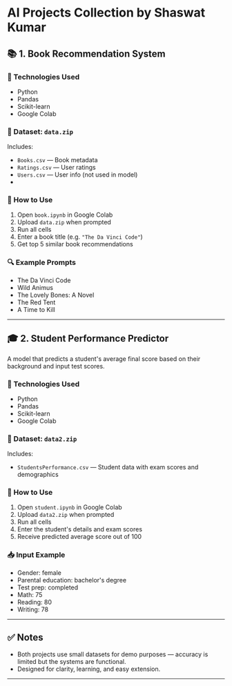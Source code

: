 # AI Projects Collection by Shaswat Kumar

## 📚 1. Book Recommendation System
### 🔧 Technologies Used
- Python
- Pandas
- Scikit-learn
- Google Colab
### 📁 Dataset: `data.zip`
Includes:
- `Books.csv` — Book metadata  
- `Ratings.csv` — User ratings  
- `Users.csv` — User info (not used in model)
- 
### 🚀 How to Use
1. Open `book.ipynb` in Google Colab  
2. Upload `data.zip` when prompted  
3. Run all cells  
4. Enter a book title (e.g. `"The Da Vinci Code"`)  
5. Get top 5 similar book recommendations

### 🔍 Example Prompts
- The Da Vinci Code  
- Wild Animus  
- The Lovely Bones: A Novel  
- The Red Tent  
- A Time to Kill

---

## 🎓 2. Student Performance Predictor
A  model that predicts a student's average final score based on their background and input test scores.
### 🔧 Technologies Used
- Python
- Pandas
- Scikit-learn
- Google Colab
### 📁 Dataset: `data2.zip`
Includes:
- `StudentsPerformance.csv` — Student data with exam scores and demographics

### 🚀 How to Use
1. Open `student.ipynb` in Google Colab  
2. Upload `data2.zip` when prompted  
3. Run all cells  
4. Enter the student's details and exam scores  
5. Receive predicted average score out of 100

### 📥 Input Example
- Gender: female  
- Parental education: bachelor's degree  
- Test prep: completed  
- Math: 75  
- Reading: 80  
- Writing: 78  

---

## ✅ Notes

- Both projects use small datasets for demo purposes — accuracy is limited but the systems are functional.
- Designed for clarity, learning, and easy extension.

---

